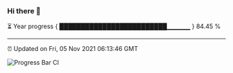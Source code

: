 ### Hi there 👋

⏳ Year progress { █████████████████████████▁▁▁▁▁ } 84.45 %

---

⏰ Updated on Fri, 05 Nov 2021 06:13:46 GMT

![Progress Bar CI](https://github.com/liununu/liununu/workflows/Progress%20Bar%20CI/badge.svg)
